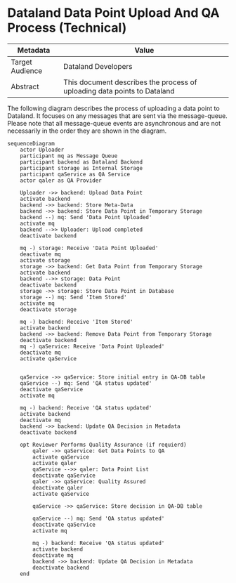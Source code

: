# Dataland Data Point Upload And QA Process (Technical)
| Metadata        | Value                                                                                                                                                                                                                               |
|-----------------|-------------------------------------------------------------------------------------------------------------------------------------------------------------------------------------------------------------------------------------|
| Target Audience | Dataland Developers                                                                                                                                                                                                                 |
| Abstract        | This document describes the process of uploading data points to Dataland                                                                                                                                                            |


The following diagram describes the process of uploading a data point to Dataland. It focuses on any messages that are sent via the message-queue.
Please note that all message-queue events are asynchronous and are not necessarily in the order they are shown in the diagram.

```mermaid
sequenceDiagram
    actor Uploader
    participant mq as Message Queue
    participant backend as Dataland Backend
    participant storage as Internal Storage
    participant qaService as QA Service
    actor qaler as QA Provider

    Uploader ->> backend: Upload Data Point
    activate backend
    backend ->> backend: Store Meta-Data
    backend ->> backend: Store Data Point in Temporary Storage
    backend --) mq: Send 'Data Point Uploaded'
    activate mq
    backend -->> Uploader: Upload completed
    deactivate backend

    mq -) storage: Receive 'Data Point Uploaded'
    deactivate mq
    activate storage
    storage ->> backend: Get Data Point from Temporary Storage
    activate backend
    backend -->> storage: Data Point
    deactivate backend
    storage ->> storage: Store Data Point in Database
    storage --) mq: Send 'Item Stored'
    activate mq
    deactivate storage

    mq -) backend: Receive 'Item Stored'
    activate backend
    backend ->> backend: Remove Data Point from Temporary Storage
    deactivate backend
    mq -) qaService: Receive 'Data Point Uploaded'
    deactivate mq
    activate qaService


    qaService ->> qaService: Store initial entry in QA-DB table
    qaService --) mq: Send 'QA status updated'
    deactivate qaService
    activate mq

    mq -) backend: Receive 'QA status updated'
    activate backend
    deactivate mq
    backend ->> backend: Update QA Decision in Metadata
    deactivate backend

    opt Reviewer Performs Quality Assurance (if requierd)
        qaler ->> qaService: Get Data Points to QA
        activate qaService
        activate qaler
        qaService -->> qaler: Data Point List
        deactivate qaService
        qaler ->> qaService: Quality Assured
        deactivate qaler
        activate qaService

        qaService ->> qaService: Store decision in QA-DB table

        qaService --) mq: Send 'QA status updated'
        deactivate qaService
        activate mq

        mq -) backend: Receive 'QA status updated'
        activate backend
        deactivate mq
        backend ->> backend: Update QA Decision in Metadata
        deactivate backend
    end
```